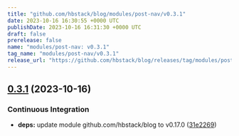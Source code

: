 ```yaml
---
title: "github.com/hbstack/blog/modules/post-nav/v0.3.1"
date: 2023-10-16 16:30:55 +0000 UTC
publishDate: 2023-10-16 16:31:30 +0000 UTC
draft: false
prerelease: false
name: "modules/post-nav: v0.3.1"
tag_name: "modules/post-nav/v0.3.1"
release_url: "https://github.com/hbstack/blog/releases/tag/modules/post-nav/v0.3.1"
---
```


## [0.3.1](https://github.com/hbstack/blog/compare/modules/post-nav/v0.3.0...modules/post-nav/v0.3.1) (2023-10-16)


### Continuous Integration

* **deps:** update module github.com/hbstack/blog to v0.17.0 ([31e2269](https://github.com/hbstack/blog/commit/31e2269889826b3a102fb1ac5ac1a0c09a88d652))
